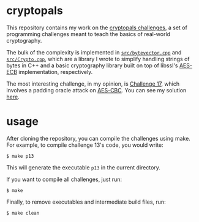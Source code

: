 # cryptopals

This repository contains my work on the [cryptopals challenges][1], a set of programming challenges meant to teach the basics of real-world cryptography.

The bulk of the complexity is implemented in [`src/bytevector.cpp`][2] and [`src/Crypto.cpp`][5], which are a library I wrote to simplify handling strings of bytes in C++ and a basic cryptography library built on top of libssl's [AES-ECB][6] implementation, respectively.

The most interesting challenge, in my opinion, is [Challenge 17][3], which involves a padding oracle attack on [AES-CBC][7]. You can see my solution [here][4].

# usage

After cloning the repository, you can compile the challenges using make. For example, to compile challenge 13's code, you would write:

    $ make p13

This will generate the executable `p13` in the current directory.

If you want to compile all challenges, just run:

    $ make

Finally, to remove executables and intermediate build files, run:

    $ make clean

[1]: https://www.cryptopals.com
[2]: https://www.github.com/fletcherw/cryptopals/blob/master/src/bytevector.cpp
[3]: https://cryptopals.com/sets/3/challenges/17
[4]: https://www.github.com/fletcherw/cryptopals/blob/master/src/problem17.cpp
[5]: https://www.github.com/fletcherw/cryptopals/blob/master/src/Crypto.cpp
[6]: https://en.wikipedia.org/wiki/Block_cipher_mode_of_operation#Electronic_Codebook_.28ECB.29
[7]: https://en.wikipedia.org/wiki/Block_cipher_mode_of_operation#Cipher_Block_Chaining_.28CBC.29
